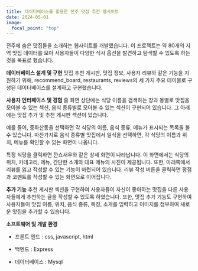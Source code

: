```yaml
---
title: 데이터베이스를 활용한 전주 맛집 추천 웹사이트
date: 2024-05-01
image:
  focal_point: "top"
---
```


전주에 숨은 맛집들을 소개하는 웹사이트를 개발했습니다. 
이 프로젝트는 약 80개의 지역 맛집 데이터를 모아 사용자들이 다양한 식사 옵션을 발견하고 탐색할 수 있도록 하는 것을 목표로 했습니다.

**데이터베이스 설계 및 구현**
맛집 추천 게시판, 맛집 정보, 사용자 리뷰와 같은 기능을 지원하기 위해, recommend_board, restaurants, reviews의 세 가지 주요 테이블로 구성된 데이터베이스를 설계하고 구현했습니다.

**사용자 인터페이스 및 경험**
홈 화면 상단에는 식당 이름을 검색하는 창과 동별로 맛집을 모아볼 수 있는 섹션, 음식 종류별로 모아볼 수 있는 섹션이 구현되어 있습니다. 그 아래에는 맛집 추가 및 추천 게시판 섹션이 있습니다.

예를 들어, 중화산동을 선택하면 각 식당의 이름, 음식 종류, 메뉴가 표시되는 목록을 볼 수 있습니다. 마찬가지로 음식 종류별 맛집에서 일식을 선택하면, 각 식당의 이름과 위치, 메뉴를 확인할 수 있는 화면이 나옵니다.

특정 식당을 클릭하면 깐쇼새우와 같은 상세 화면이 나타납니다. 이 화면에서는 식당의 위치, 카테고리, 메뉴, 간단한 소개와 대표 메뉴의 사진이 제공됩니다. 또한, 아래쪽에서 리뷰를 읽고 작성할 수 있는 기능이 마련되어 있습니다. 리뷰 작성 버튼을 클릭하면 평점과 코멘트를 작성할 수 있는 화면으로 이어집니다.

**추가 기능**
추천 게시판 섹션을 구현하여 사용자들이 자신이 좋아하는 맛집을 다른 사용자들에게 추천하는 글을 작성할 수 있도록 하였습니다. 또한, 맛집 추가 기능도 구현하여 사용자들이 맛집 이름, 위치, 음식 종류, 특징, 소개를 입력하고 이미지를 첨부하여 새로운 맛집을 추가할 수 있습니다.

**소프트웨어 및 개발 환경**
- 프론트 엔드 : css, javascript, html

- 백엔드 : Express

- 데이터베이스 : Mysql
